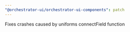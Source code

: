 ```yaml
---
"@orchestrator-ui/orchestrator-ui-components": patch
---
```


Fixes crashes caused by uniforms connectField function
